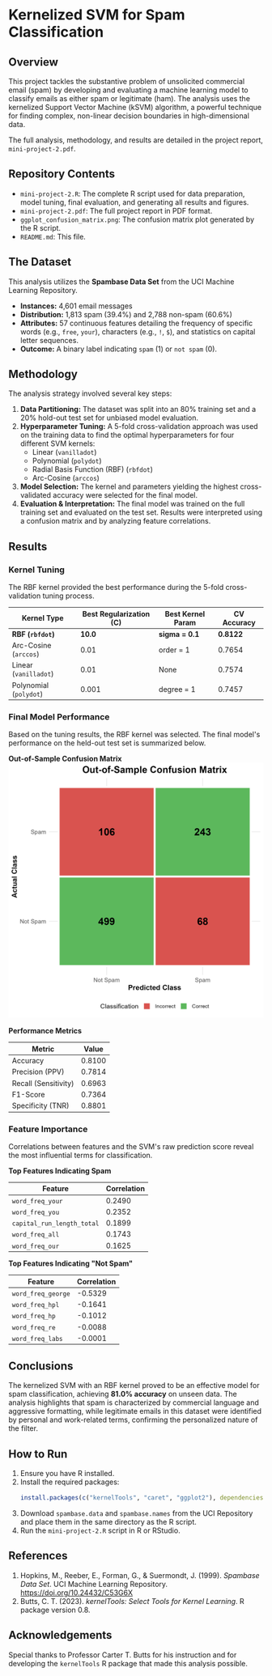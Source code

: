 # Kernelized SVM for Spam Classification

## Overview

This project tackles the substantive problem of unsolicited commercial email (spam) by developing and evaluating a machine learning model to classify emails as either spam or legitimate (ham). The analysis uses the kernelized Support Vector Machine (kSVM) algorithm, a powerful technique for finding complex, non-linear decision boundaries in high-dimensional data.

The full analysis, methodology, and results are detailed in the project report, `mini-project-2.pdf`.

## Repository Contents

* `mini-project-2.R`: The complete R script used for data preparation, model tuning, final evaluation, and generating all results and figures.
* `mini-project-2.pdf`: The full project report in PDF format.
* `ggplot_confusion_matrix.png`: The confusion matrix plot generated by the R script.
* `README.md`: This file.

## The Dataset

This analysis utilizes the **Spambase Data Set** from the UCI Machine Learning Repository.

* **Instances:** 4,601 email messages
* **Distribution:** 1,813 spam (39.4%) and 2,788 non-spam (60.6%)
* **Attributes:** 57 continuous features detailing the frequency of specific words (e.g., `free`, `your`), characters (e.g., `!`, `$`), and statistics on capital letter sequences.
* **Outcome:** A binary label indicating `spam` (1) or `not spam` (0).

## Methodology

The analysis strategy involved several key steps:

1.  **Data Partitioning:** The dataset was split into an 80% training set and a 20% hold-out test set for unbiased model evaluation.
2.  **Hyperparameter Tuning:** A 5-fold cross-validation approach was used on the training data to find the optimal hyperparameters for four different SVM kernels:
    * Linear (`vanilladot`)
    * Polynomial (`polydot`)
    * Radial Basis Function (RBF) (`rbfdot`)
    * Arc-Cosine (`arccos`)
3.  **Model Selection:** The kernel and parameters yielding the highest cross-validated accuracy were selected for the final model.
4.  **Evaluation & Interpretation:** The final model was trained on the full training set and evaluated on the test set. Results were interpreted using a confusion matrix and by analyzing feature correlations.

## Results

### Kernel Tuning

The RBF kernel provided the best performance during the 5-fold cross-validation tuning process.

| Kernel Type         | Best Regularization (C) | Best Kernel Param | CV Accuracy     |
| ------------------- | ----------------------- | ----------------- | --------------- |
| **RBF (`rbfdot`)** | **10.0** | **sigma = 0.1** | **0.8122** |
| Arc-Cosine (`arccos`) | 0.01                    | order = 1         | 0.7654          |
| Linear (`vanilladot`) | 0.01                    | None              | 0.7574          |
| Polynomial (`polydot`)| 0.001                   | degree = 1        | 0.7457          |

### Final Model Performance

Based on the tuning results, the RBF kernel was selected. The final model's performance on the held-out test set is summarized below.

**Out-of-Sample Confusion Matrix**
![Confusion Matrix](ggplot_confusion_matrix.png)

**Performance Metrics**

| Metric               | Value  |
| -------------------- | ------ |
| Accuracy             | 0.8100 |
| Precision (PPV)      | 0.7814 |
| Recall (Sensitivity) | 0.6963 |
| F1-Score             | 0.7364 |
| Specificity (TNR)    | 0.8801 |

### Feature Importance

Correlations between features and the SVM's raw prediction score reveal the most influential terms for classification.

**Top Features Indicating Spam**

| Feature                    | Correlation |
| -------------------------- | ----------- |
| `word_freq_your`           | 0.2490      |
| `word_freq_you`            | 0.2352      |
| `capital_run_length_total` | 0.1899      |
| `word_freq_all`            | 0.1743      |
| `word_freq_our`            | 0.1625      |

**Top Features Indicating "Not Spam"**

| Feature            | Correlation |
| ------------------ | ----------- |
| `word_freq_george` | -0.5329     |
| `word_freq_hpl`    | -0.1641     |
| `word_freq_hp`     | -0.1012     |
| `word_freq_re`     | -0.0088     |
| `word_freq_labs`   | -0.0001     |

## Conclusions

The kernelized SVM with an RBF kernel proved to be an effective model for spam classification, achieving **81.0% accuracy** on unseen data. The analysis highlights that spam is characterized by commercial language and aggressive formatting, while legitimate emails in this dataset were identified by personal and work-related terms, confirming the personalized nature of the filter.

## How to Run

1.  Ensure you have R installed.
2.  Install the required packages:
    ```r
    install.packages(c("kernelTools", "caret", "ggplot2"), dependencies = TRUE, type = "binary")
    ```
3.  Download `spambase.data` and `spambase.names` from the UCI Repository and place them in the same directory as the R script.
4.  Run the `mini-project-2.R` script in R or RStudio.

## References

1.  Hopkins, M., Reeber, E., Forman, G., & Suermondt, J. (1999). *Spambase Data Set*. UCI Machine Learning Repository. https://doi.org/10.24432/C53G6X
2.  Butts, C. T. (2023). *kernelTools: Select Tools for Kernel Learning*. R package version 0.8.

## Acknowledgements

Special thanks to Professor Carter T. Butts for his instruction and for developing the `kernelTools` R package that made this analysis possible.

